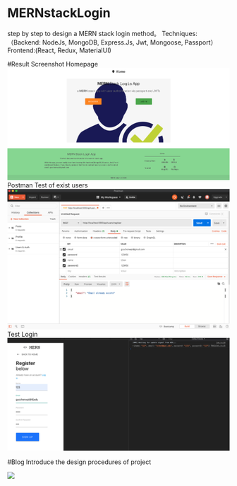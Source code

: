 # MERNstackLogin
step by step to design a MERN stack login method。
Techniques:（Backend: NodeJs, MongoDB, Express.Js, Jwt, Mongoose, Passport） Frontend:(React, Redux, MaterialUI)

#Result Screenshot
Homepage
![image](https://github.com/ShuangChenGust/MERNstackLogin/blob/master/client/src/homepage.png)
Postman Test of exist users
![image](https://github.com/ShuangChenGust/MERNstackLogin/blob/master/client/src/testexist.png)
Test Login 
![image](https://github.com/ShuangChenGust/MERNstackLogin/blob/master/client/src/test.png)


#Blog
Introduce the design procedures of project

![](http://img.shields.io/travis/{ShuangChenGust}/{Login}.svg)
